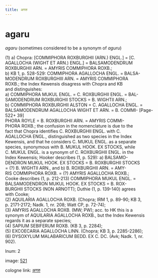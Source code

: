 ```yaml
---
title: अगरु
---
```


# agaru

<i>agaru</i>  (sometimes considered to be a synonym of <i>aguru</i>) <div n="P" />(1) a) Chopra: [<bot>COMMIPHORA ROXBURGHII (ARN.) ENGL.</bot>] = [<bot>C. <div n="lb" />AGALLOCHA (WIGHT ET ARN.) ENGL.</bot>] = <bot>BALSAMODENDRUM <div n="lb" />ROXBURGHII ARN.</bot> = <bot>AMYRIS COMMIPHORA ROXB.</bot>; <div n="P" />b) KB 1, p. 528-529: <bot>COMMIPHORA AGALLOCHA ENGL.</bot> = <bot>BALSA- <div n="lb" />MODENDRUM ROXBURGHIII ARN.</bot> = <bot>AMYRIS COMMIPHORA <div n="lb" />ROXB.</bot>; the Index Kewensis disagress with Chopra and KB <div n="lb" />and distinguishes: <div n="P" />a) <bot>COMMIPHORA MUKUL ENGL.</bot> = <bot>C. ROXBURGHII ENGL.</bot> = <bot>BAL- <div n="lb" />SAMODENDRUM ROXBURGHII STOCKS</bot> = <bot>B. WIGHTII ARN.</bot>; <div n="lb" />b) <bot>COMMIPHORA ROXBURGHII ALSTON</bot> = <bot>C. AGALLOCHA ENGL.</bot> = <div n="lb" /><bot>BALSAMODENDRUM AGALLOCHA WIGHT ET ARN.</bot> = <bot>B. COMMI</bot>- [Page-522+ 39] <div n="lb" /><bot>PHORA ROYLE</bot> = <bot>B. ROXBURGHII ARN.</bot> = <bot>AMYRIS COMMI- <div n="lb" />PHORA ROXB.</bot>; the confusion in the nomenclature is due to the <div n="lb" />fact that Chopra identifies <bot>C. ROXBURGHII ENGL.</bot> with <bot>C. <div n="lb" />AGALLOCHA ENGL.</bot>, distinguished as two species in the Index <div n="lb" />Kewensis, and that he considers <bot>C. MUKUL ENGL.</bot> as a separate <div n="lb" />species, synonymous with <bot>B. MUKUL HOOK. EX STOCKS</bot>, while <div n="lb" /><bot>C. MUKUL ENGL.</bot> is a synonym of <bot>C. ROXBURGHII ENGL.</bot> in the <div n="lb" />Index Kewensis; Hooker describes (1, p. 529): a) <bot>BALSAMO- <div n="lb" />DENDRON MUKUL HOOK. EX STOCKS</bot> = <bot>B. ROXBURGHII STOCKS</bot> <div n="lb" />= (?) <bot>B. WIGHTII ARN.</bot>, and b) <bot>B. ROXBURGHII ARN.</bot> = <bot>AMY- <div n="lb" />RIS COMMIPHORA ROXB.</bot> = (?) <bot>AMYRIS AGALLOCHA ROXB.</bot>; <div n="lb" />Cooke describes (1, p. 212-213) <bot>COMMIPHORA MUKUL ENGL.</bot> = <div n="lb" /><bot>BALSAMODENDRON MUKUL HOOK. EX STOCKS</bot> = <bot>B. ROX- <div n="lb" />BURGHII STOCKS</bot> (<bot>NON ARNOTT</bot>); Duthie (1, p. 139-140) agrees <div n="lb" />with Cooke; <div n="P" />(2) <bot>AQUILARIA AGALLOCHA ROXB.</bot> (Chopra; IRM 1, p. 89-90; KB 3, <div n="lb" />p. 2171-2172; Nadk. 1, nr. 208; Watt CP, p. 72-74); <div n="P" />(3) <bot>AMYRIS AGALLOCHA ROXB.</bot> (MW; PW); acc. to HK this is a <div n="lb" />synonym of <bot>AQUILARIA AGALLOCHA ROXB.</bot>, but the Index Kewensis <div n="lb" />regards it as a separate species; <div n="P" />(4) <bot>SAPIUM SEBIFERUM ROXB.</bot> (KB 3, p. 2284); <div n="P" />(5) <bot>EXCOECARIA AGALLOCHA LINN.</bot> (Chopra; KB 3, p. 2285-2286); <div n="P" />(6) <bot>DYSOXYLUM MALABARICUM BEDD. EX C. DC.</bot> (Avk; Nadk. 1, nr. <div n="lb" />902).

lnum: 2

image: [521](https://www.sanskrit-lexicon.uni-koeln.de/scans/csl-apidev/servepdf.php?dict=snp&page=521)

cologne link: [अगरु](https://sanskrit-lexicon.uni-koeln.de/scans/csl-apidev/getword.php?dict=snp&key=अगरु)

